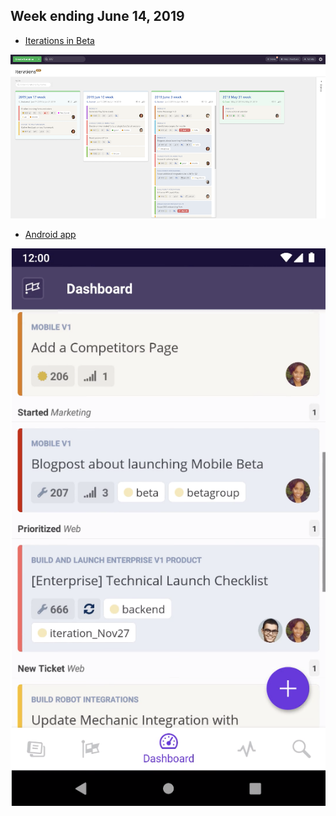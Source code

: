 ## Week ending June 14, 2019
- [Iterations in Beta](https://help.clubhouse.io/hc/en-us/articles/360028953452%5D)

![iterations-manage-page.png](images/20190614/iterations-manage-page.png)

- [Android app](https://clubhouse.io/blog/clubhouse-for-android)

![clubhouse-android.png](images/20190614/clubhouse-android.png)
